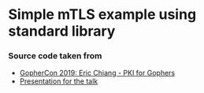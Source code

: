 # Simple mTLS example using standard library
### Source code taken from
- [GopherCon 2019: Eric Chiang - PKI for Gophers](https://www.youtube.com/watch?v=VwPQKS9Njv0)
- [Presentation for the talk](https://docs.google.com/presentation/d/16y-HTvL7ASzf9JspCBX0OVmhwUWVoLj9epzJfNMQRr8)
